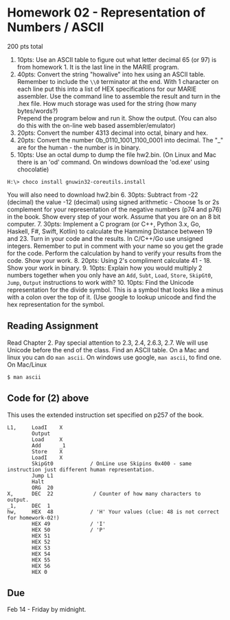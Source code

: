 # Homework 02 - Representation of Numbers / ASCII

200 pts total

1. 10pts: Use an ASCII table to figure out what letter decimal 65 (or 97) is from homework 1.  It is the last line in the MARIE program.
2. 40pts: Convert the string "howalive" into hex using an ASCII table.  Remember to include the `\\0` terminator at the end.  With 1 character on each line put this into a list of HEX
specifications for our MARIE assembler.  Use the command line to assemble the result and turn in the .hex file.   How much storage was used for the string (how many bytes/words?)   
Prepend the program below and run it.  Show the output.  (You can also do this with the on-line web based assembler/emulator)
3. 20pts: Convert the number 4313 decimal into octal, binary and hex.
4. 20pts: Convert the number 0b_0110_1001_1100_0001 into decimal.  The "_" are for the human - the number is in binary.
5. 10pts: Use an octal dump to dump the file hw2.bin.  (On Linux and Mac there is an 'od' command.  On windows download the 'od.exe' using chocolatie)
```
H:\> choco install gnuwin32-coreutils.install
```
You will also need to download hw2.bin
6. 30pts: Subtract from -22 (decimal) the value -12 (decimal) using signed arithmetic - Choose 1s or 2s complement for your representation of the negative numbers (p74 and p76)
in the book.  Show every step of your work.  Assume that you are on an 8 bit computer.
7. 30pts: Implement a C program (or C++, Python 3.x, Go, Haskell, F#, Swift, Kotlin) to calculate the Hamming Distance between 19 and 23. 
Turn in your code and the results.  In C/C++/Go use unsigned integers.  Remember to put in  comment with your name so you get the grade for the code.
Perform the calculation by hand to verify your results from the code.  Show your work.
8. 20pts: Using 2's compliment calculate 41 - 18.   Show your work in binary.
9. 10pts: Explain how you would multiply 2 numbers together when you only have an `Add`, `Subt`, `Load`, `Store`, `SkipGt0`, `Jump`, `Output` instructions to work with?
10. 10pts: Find the Unicode representation for the divide symbol.  This is a symbol that looks like a minus with a colon over the top of it.  (Use google to
lookup unicode and find the hex representation for the symbol. 


## Reading Assignment

Read Chapter 2.  Pay special attention to 2.3, 2.4, 2.6.3, 2.7.  We will use Unicode before the end of the class.
Find an ASCII table.  On a Mac and linux you can do `man ascii`.  On windows use google, `man ascii`, to find one.
On Mac/Linux 
```
$ man ascii
```


## Code for (2) above

This uses the extended instruction set specified on p257 of the book.

```
L1,     LoadI    X
        Output
        Load     X
        Add      _1
        Store    X
        LoadI    X
        SkipGt0            / OnLine use Skipins 0x400 - same instruction just different human representation.
        Jump L1
        Halt
        ORG  20
X,      DEC  22             / Counter of how many characters to output.
_1,     DEC  1
hw,     HEX  48            / 'H' Your values (clue: 48 is not correct for homework-02!)
        HEX 49             / 'I'
        HEX 50             / 'P'
        HEX 51
        HEX 52
        HEX 53
        HEX 54
        HEX 55
        HEX 56
        HEX 0
```

## Due

Feb 14 - Friday by midnight.

